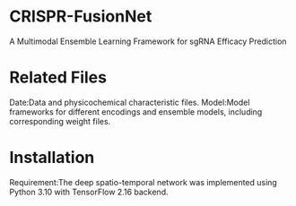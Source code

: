# CRISPR-FusionNet
A Multimodal Ensemble Learning Framework for sgRNA Efficacy Prediction
# Related Files
Date:Data and physicochemical characteristic files.
Model:Model frameworks for different encodings and ensemble models, including corresponding weight files.
# Installation
Requirement:The deep spatio-temporal network was implemented using Python 3.10 with TensorFlow 2.16 backend. 
